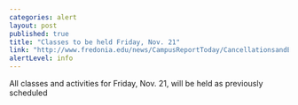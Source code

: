 ```yaml
---
categories: alert
layout: post
published: true
title: "Classes to be held Friday, Nov. 21"
link: "http://www.fredonia.edu/news/CampusReportToday/CancellationsandEmergencies/tabid/1380/Default.aspx"
alertLevel: info
---
```


All classes and activities for Friday, Nov. 21, will be held as previously scheduled